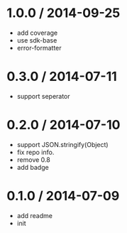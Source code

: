 
1.0.0 / 2014-09-25
==================

  * add coverage
  * use sdk-base
  * error-formatter

0.3.0 / 2014-07-11
==================

  * support seperator

0.2.0 / 2014-07-10
==================

  * support JSON.stringify(Object)
  * fix repo info.
  * remove 0.8
  * add badge

0.1.0 / 2014-07-09
==================

  * add readme
  * init

